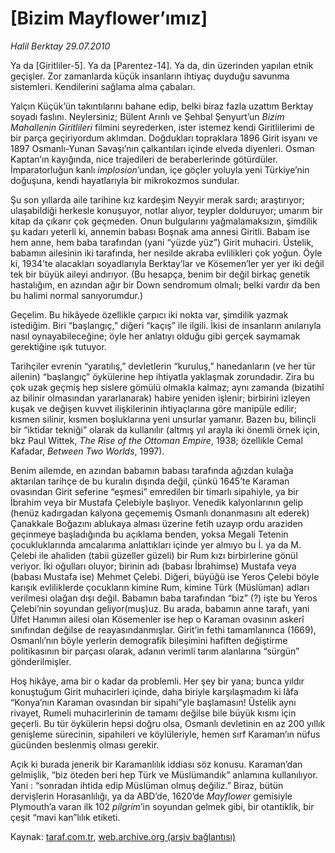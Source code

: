 # [Bizim Mayflower’ımız]

*Halil Berktay 29.07.2010*

<div class="yazi"><p>Ya da [Giritliler-5]. Ya da [Parentez-14]. Ya da, din üzerinden yapılan etnik geçişler. Zor zamanlarda küçük insanların ihtiyaç duyduğu savunma sistemleri. Kendilerini sağlama alma çabaları.</p>
<p>Yalçın Küçük’ün takıntılarını bahane edip, belki biraz fazla uzattım Berktay soyadı faslını. Neylersiniz; Bülent Arınlı ve Şehbal Şenyurt’un <i>Bizim Mahallenin Giritlileri</i> filmini seyrederken, ister istemez kendi Giritlilerimi de bir parça geçiriyordum aklımdan. Doğdukları topraklara 1896 Girit isyanı ve 1897 Osmanlı-Yunan Savaşı’nın çalkantıları içinde elveda diyenleri. Osman Kaptan’ın kayığında, nice trajedileri de beraberlerinde götürdüler. İmparatorluğun kanlı <i>implosion</i>’undan, içe göçler yoluyla yeni Türkiye’nin doğuşuna, kendi hayatlarıyla bir mikrokozmos sundular.</p>
<p>Şu son yıllarda aile tarihine kız kardeşim Neyyir merak sardı; araştırıyor; ulaşabildiği herkesle konuşuyor, notlar alıyor, teypler dolduruyor; umarım bir kitap da çıkarır çok geçmeden. Onun bulgularını yağmalamaksızın, şimdilik şu kadarı yeterli ki, annemin babası Boşnak ama annesi Giritli. Babam ise hem anne, hem baba tarafından (yani “yüzde yüz”) Girit muhaciri. Üstelik, babamın ailesinin iki tarafında, her nesilde akraba evlilikleri çok yoğun. Öyle ki, 1934’te alacakları soyadlarıyla Berktay’lar ve Kösemen’ler yer yer iki değil tek bir büyük aileyi andırıyor. (Bu hesapça, benim bir değil birkaç genetik hastalığım, en azından ağır bir Down sendromum olmalı; belki vardır da ben bu halimi normal sanıyorumdur.)</p>
<p>Geçelim. Bu hikâyede özellikle çarpıcı iki nokta var, şimdilik yazmak istediğim. Biri “başlangıç,” diğeri “kaçış” ile ilgili. İkisi de insanların anılarıyla nasıl oynayabileceğine; öyle her anlatıyı olduğu gibi gerçek saymamak gerektiğine ışık tutuyor. </p>
<p>Tarihçiler evrenin “yaratılış,” devletlerin “kuruluş,” hanedanların (ve her tür ailenin) “başlangıç” öykülerine hep ihtiyatla yaklaşmak zorundadır. Zira bu çok uzak geçmiş hep sislere gömülü olmakla kalmaz; aynı zamanda (bizatihî az bilinir olmasından yararlanarak) habire yeniden işlenir; birbirini izleyen kuşak ve değişen kuvvet ilişkilerinin ihtiyaçlarına göre manipüle edilir; kısmen silinir, kısmen boşluklarına yeni unsurlar yamanır. Bazen bu, bilinçli bir “iktidar tekniği” olarak da kullanılır (altmış yıl arayla iki önemli örnek için, bkz Paul Wittek, <i>The Rise of the Ottoman Empire</i>, 1938; özellikle Cemal Kafadar, <i>Between Two Worlds</i>, 1997). </p>
<p>Benim ailemde, en azından babamın babası tarafında ağızdan kulağa aktarılan tarihçe de bu kuralın dışında değil, çünkü 1645’te Karaman ovasından Girit seferine “eşmesi” emredilen bir timarlı sipahiyle, ya bir İbrahim veya bir Mustafa Çelebiyle başlıyor. Venedik kalyonlarının gelip (henüz kadırgadan kalyona geçememiş Osmanlı donanmasını alt ederek) Çanakkale Boğazını ablukaya alması üzerine fetih uzayıp ordu araziden geçinmeye başladığında  bu açıklama benden, yoksa Megali Tetenin çocukluklarında amcalarıma anlattıkları içinde yer almıyo   bu İ. ya da M. Çelebi ile ahaliden (tabii güzeller güzeli) bir Rum kızı birbirlerine gönül veriyor. İki oğulları oluyor; birinin adı (babası İbrahimse) Mustafa veya (babası Mustafa ise) Mehmet Çelebi. Diğeri, büyüğü ise Yeros Çelebi   böyle karışık evliliklerde çocukların kimine Rum, kimine Türk (Müslüman) adları verilmesi olağan dışı değil. Babamın baba tarafından “biz” (?) işte bu Yeros Çelebi’nin soyundan geliyor(muş)uz. Bu arada, babamın anne tarafı, yani Ülfet Hanımın ailesi olan Kösemenler ise hep o Karaman ovasının askerî sınıfından değilse de reayasındanmışlar. Girit’in fethi tamamlanınca (1669), Osmanlı’nın böyle yerlerin demografik bileşimini hafiften değiştirme politikasının bir parçası olarak, adanın verimli tarım alanlarına “sürgün” gönderilmişler.  </p>
<p>Hoş hikâye, ama bir o kadar da problemli. Her şey bir yana; bunca yıldır konuştuğum Girit muhacirleri içinde, daha biriyle karşılaşmadım ki lâfa “Konya’nın Karaman ovasından bir sipahi”yle başlamasın! Üstelik aynı rivayet, Rumeli muhacirlerinin de tamamı değilse bile büyük kısmı için geçerli. Bu tür öykülerin hepsi doğru olsa, Osmanlı devletinin en az 200 yıllık genişleme sürecinin, sipahileri ve köylüleriyle, hemen sırf Karaman’ın nüfus gücünden beslenmiş olması gerekir. </p>
<p>Açık ki burada jenerik bir Karamanlılık iddiası söz konusu. Karaman’dan gelmişlik, “biz öteden beri hep Türk ve Müslümandık” anlamına kullanılıyor. Yani : “sonradan ihtida edip Müslüman olmuş değiliz.” Biraz, bütün dervişlerin Horasanlılığı, ya da ABD’de, 1620’de <i>Mayflower</i> gemisiyle Plymouth’a varan ilk 102 <i>pilgrim</i>’in soyundan gelmek gibi, bir otantiklik, bir çeşit “mavi kan”lılık etiketi.   </p></div>

Kaynak: [taraf.com.tr](http://www.taraf.com.tr:80/halil-berktay/makale-bizim-mayflower-imiz.htm), [web.archive.org (arşiv bağlantısı)](http://web.archive.org/web/20100731054953/http://www.taraf.com.tr:80/halil-berktay/makale-bizim-mayflower-imiz.htm)
